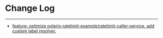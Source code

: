 # Change Log
---

- [feature: optimize polaris-ratelimit-example/ratelimit-caller-service, add custom label resolver.](https://github.com/Tencent/spring-cloud-tencent/pull/939)
